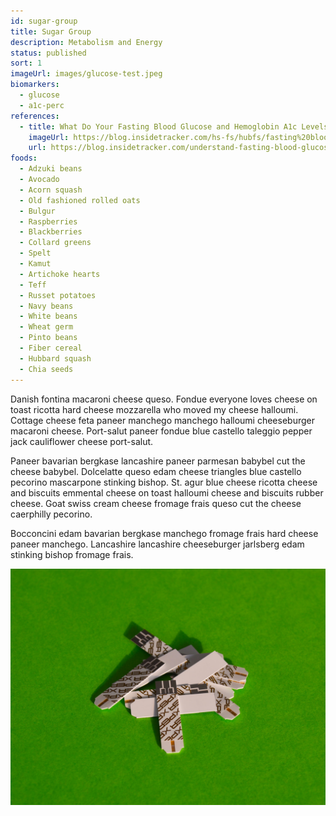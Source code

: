 ```yaml
---
id: sugar-group
title: Sugar Group
description: Metabolism and Energy
status: published
sort: 1
imageUrl: images/glucose-test.jpeg
biomarkers:
  - glucose
  - a1c-perc
references:
  - title: What Do Your Fasting Blood Glucose and Hemoglobin A1c Levels Mean?
    imageUrl: https://blog.insidetracker.com/hs-fs/hubfs/fasting%20blood%20glucose%20hemoglobin%20a1c%20test.jpg
    url: https://blog.insidetracker.com/understand-fasting-blood-glucose-hemoglobin-a1c
foods:
  - Adzuki beans
  - Avocado
  - Acorn squash
  - Old fashioned rolled oats
  - Bulgur
  - Raspberries
  - Blackberries
  - Collard greens
  - Spelt
  - Kamut
  - Artichoke hearts
  - Teff
  - Russet potatoes
  - Navy beans
  - White beans
  - Wheat germ
  - Pinto beans
  - Fiber cereal
  - Hubbard squash
  - Chia seeds
---
```


Danish fontina macaroni cheese queso. Fondue everyone loves cheese on toast ricotta hard cheese mozzarella who moved my cheese halloumi. Cottage cheese feta paneer manchego manchego halloumi cheeseburger macaroni cheese. Port-salut paneer fondue blue castello taleggio pepper jack cauliflower cheese port-salut.

Paneer bavarian bergkase lancashire paneer parmesan babybel cut the cheese babybel. Dolcelatte queso edam cheese triangles blue castello pecorino mascarpone stinking bishop. St. agur blue cheese ricotta cheese and biscuits emmental cheese on toast halloumi cheese and biscuits rubber cheese. Goat swiss cream cheese fromage frais queso cut the cheese caerphilly pecorino.

Bocconcini edam bavarian bergkase manchego fromage frais hard cheese paneer manchego. Lancashire lancashire cheeseburger jarlsberg edam stinking bishop fromage frais.

![Glucose testing](images/glucose-test.jpeg)
